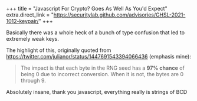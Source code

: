 +++
title = "Javascript For Crypto? Goes As Well As You'd Expect"
extra.direct_link = "https://securitylab.github.com/advisories/GHSL-2021-1012-keypair/"
+++

Basically there was a whole heck of a bunch of type confusion that led to extremely weak keys.

The highlight of this, originally quoted from <https://twitter.com/julianor/status/1447691543394066436> (emphasis mine):

> The impact is that each byte in the RNG seed has a **97% chance** of being 0 due to incorrect conversion. When it is not, the bytes are 0 through 9.

Absolutely insane, thank you javascript, everything really is strings of BCD
